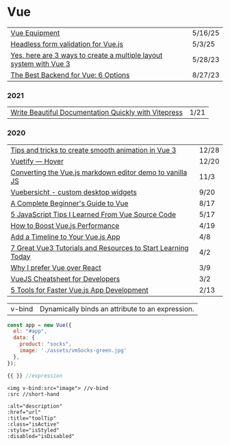 # Vue

|                                                                                                                                                       |         |
| ----------------------------------------------------------------------------------------------------------------------------------------------------- | ------- |
| [Vue Equipment](https://www.vue.equipment/?ref=dailydev)                                                                                              | 5/16/25 |
| [Headless form validation for Vue.js](https://app.daily.dev/posts/headless-form-validation-for-vue-js-kh1b9klxe)                                      | 5/3/25  |
| [Yes, here are 3 ways to create a multiple layout system with Vue 3](https://itnext.io/3-ways-to-create-a-multiple-layouts-system-vue-3-b24c0736b7bb) | 5/28/23 |
| [The Best Backend for Vue: 6 Options](https://medium.com/bootdotdev/the-best-backend-for-vue-6-options-8a89c8e44422)                                  | 8/27/23 |

### 2021

|                                                                                                                                                                                                                    |      |
| ------------------------------------------------------------------------------------------------------------------------------------------------------------------------------------------------------------------ | ---- |
| [Write Beautiful Documentation Quickly with Vitepress](https://learnvue.co/2021/01/write-beautiful-documentation-quickly-with-vitepress/?utm_source=learnvue_newsletter\&utm_medium=email\&utm_campaign=jan212020) | 1/21 |

### 2020

|                                                                                                                                                                                                                     |       |
| ------------------------------------------------------------------------------------------------------------------------------------------------------------------------------------------------------------------- | ----- |
| [Tips and tricks to create smooth animation in Vue 3](https://keefdrive.medium.com/tips-and-tricks-to-create-smooth-animation-in-vue-3-71b8b20e6400)                                                                | 12/28 |
| [Vuetify — Hover](https://medium.com/javascript-in-plain-english/vuetify-hover-682d50f0a5b)                                                                                                                         | 12/20 |
| [Converting the Vue.js markdown editor demo to vanilla JS](https://gomakethings.com/converting-the-vue.js-markdown-editor-demo-to-vanilla-js/)                                                                      | 11/3  |
| [Vuebersicht - custom desktop widgets](https://github.com/nickforddesign/vuebersicht)                                                                                                                               | 9/20  |
| [A Complete Beginner's Guide to Vue](https://dev.to/aspittel/a-complete-beginners-guide-to-vue-422n)                                                                                                                | 8/17  |
| [5 JavaScript Tips I Learned From Vue Source Code](https://levelup.gitconnected.com/5-javascript-tips-i-learned-from-vue-source-code-6095df4e9bc1)                                                                  | 5/17  |
| [How to Boost Vue.js Performance](https://itnext.io/how-to-boost-vue-js-performance-c7df027ff3f5)                                                                                                                   | 4/19  |
| [Add a Timeline to Your Vue.js App](https://medium.com/javascript-in-plain-english/add-a-timeline-to-your-vue-js-app-3b0804c06c0a)                                                                                  | 4/8   |
| [7 Great Vue3 Tutorials and Resources to Start Learning Today](https://learnvue.co/2020/03/7-great-vue3-tutorials-and-resources-to-start-learning-today/?utm_source=newsletter\&utm_medium=email\&utm_campaign=4_2) | 4/2   |
| [Why I prefer Vue over React](https://medium.com/@gaute.meek/why-i-prefer-vue-over-react-12ab1da113be)                                                                                                              | 3/9   |
| [VueJS Cheatsheet for Developers](https://attachments.convertkitcdnn2.com/234155/4726aa35-b3dc-4d94-9981-e38f91dc5802/A%20VueJS%20Cheatsheet%20for%20Developers-LearnVue.pdf)                                       | 3/2   |
| [5 Tools for Faster Vue.js App Development](https://blog.bitsrc.io/5-tools-for-faster-vue-js-app-development-ad7eda1ee6a8)                                                                                          | 2/13  |

|        |                                                  |
| ------ | ------------------------------------------------ |
| v-bind | Dynamically binds an attribute to an expression. |

```javascript
const app = new Vue({
  el: "#app",
  data: {
    product: "socks",
    image: './assets/vmSocks-green.jpg'
  },
});
```

```javascript
{{ }} //expression
```

```markup
<img v-bind:src="image"> //v-bind
:src //short-hand

:alt="description"
:href="url"
:title="toolTip"
:class="isActive"
:style="isStyled"
:disabled="isDisabled"

```
